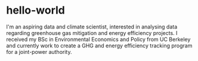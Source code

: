 # hello-world
I'm an aspiring data and climate scientist, interested in analysing data regarding greenhouse gas mitigation and energy efficiency projects. I received my BSc in Environmental Economics and Policy from UC Berkeley and currently work to create a GHG and energy efficiency tracking program for a joint-power authority. 
